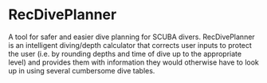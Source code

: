 # RecDivePlanner
A tool for safer and easier dive planning for SCUBA divers. RecDivePlanner is an intelligent diving/depth calculator that corrects user inputs to protect the user (i.e. by rounding depths and time of dive up to the appropriate level) and provides them with information they would otherwise have to look up in using several cumbersome dive tables.

